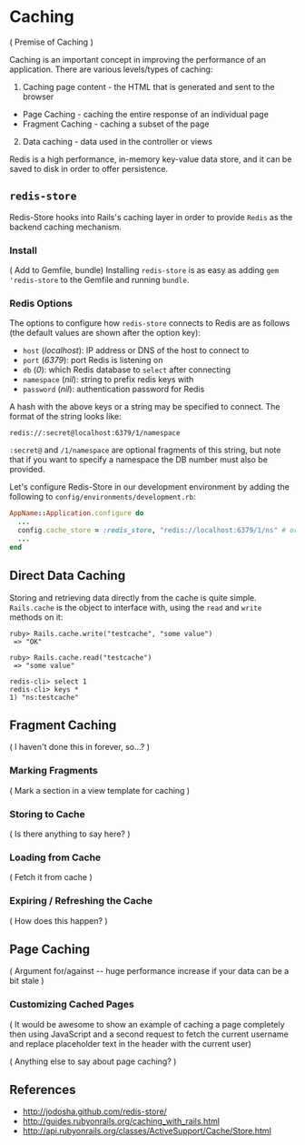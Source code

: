 # Caching

( Premise of Caching )

Caching is an important concept in improving the performance of an application.  There are various levels/types of caching:

1. Caching page content - the HTML that is generated and sent to the browser
 * Page Caching - caching the entire response of an individual page
 * Fragment Caching - caching a subset of the page
2. Data caching - data used in the controller or views

Redis is a high performance, in-memory key-value data store, and it can be saved to disk in order to offer persistence.

## `redis-store`

Redis-Store hooks into Rails's caching layer in order to provide `Redis` as the backend caching mechanism.

### Install

( Add to Gemfile, bundle)
Installing `redis-store` is as easy as adding `gem 'redis-store` to the Gemfile and running `bundle`.

### Redis Options

The options to configure how `redis-store` connects to Redis are as follows (the default values are shown after the option key):

* `host` (*localhost*): IP address or DNS of the host to connect to
* `port` (*6379*): port Redis is listening on
* `db` (*0*): which Redis database to `select` after connecting
* `namespace` (*nil*): string to prefix redis keys with
* `password` (*nil*): authentication password for Redis

A hash with the above keys or a string may be specified to connect.  The format of the string looks like:

```text
redis://:secret@localhost:6379/1/namespace
```

`:secret@` and `/1/namespace` are optional fragments of this string, but note that if you want to specify a namespace the DB number must also be provided.

Let's configure Redis-Store in our development environment by adding the following to `config/environments/development.rb`:

```ruby
AppName::Application.configure do
  ...
  config.cache_store = :redis_store, "redis://localhost:6379/1/ns" # or specify a hash like { :db => 1, :namespace => 'ns' }
  ...
end
```

## Direct Data Caching

Storing and retrieving data directly from the cache is quite simple.  `Rails.cache` is the object to interface with, using the `read` and `write` methods on it:

```text
ruby> Rails.cache.write("testcache", "some value")
 => "OK"

ruby> Rails.cache.read("testcache")
 => "some value"

redis-cli> select 1
redis-cli> keys *
1) "ns:testcache"
```

## Fragment Caching

( I haven't done this in forever, so...? )

### Marking Fragments

( Mark a section in a view template for caching )

### Storing to Cache

( Is there anything to say here? )

### Loading from Cache

( Fetch it from cache )

### Expiring / Refreshing the Cache

( How does this happen? )

## Page Caching

( Argument for/against -- huge performance increase if your data can be a bit stale )

### Customizing Cached Pages

( It would be awesome to show an example of caching a page completely then using JavaScript and a second request to fetch the current username and replace placeholder text in the header with the current user)

( Anything else to say about page caching? )

## References

* http://jodosha.github.com/redis-store/
* http://guides.rubyonrails.org/caching_with_rails.html
* http://api.rubyonrails.org/classes/ActiveSupport/Cache/Store.html
